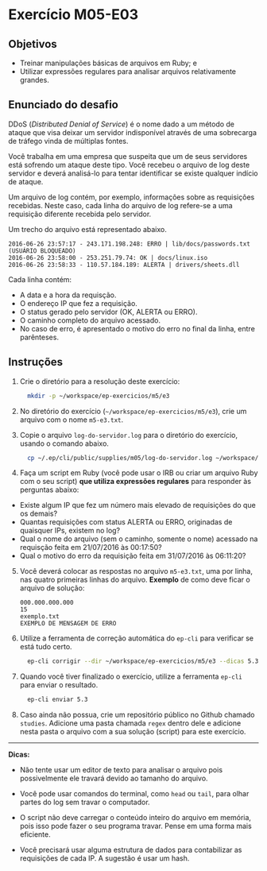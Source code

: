 Exercício M05-E03
=================

Objetivos
---------

- Treinar manipulações básicas de arquivos em Ruby; e
- Utilizar expressões regulares para analisar arquivos relativamente grandes.

Enunciado do desafio
--------------------

DDoS (*Distributed Denial of Service*) é o nome dado a um método de ataque que visa deixar um servidor indisponível através de uma sobrecarga de tráfego vinda de múltiplas fontes.

Você trabalha em uma empresa que suspeita que um de seus servidores está sofrendo um ataque deste tipo. Você recebeu o arquivo de log deste servidor e deverá analisá-lo para tentar identificar se existe qualquer indício de ataque.

Um arquivo de log contém, por exemplo, informações sobre as requisições recebidas. Neste caso, cada linha do arquivo de log refere-se a uma requisição diferente recebida pelo servidor.

Um trecho do arquivo está representado abaixo.

```
2016-06-26 23:57:17 - 243.171.198.248: ERRO | lib/docs/passwords.txt (USUÁRIO BLOQUEADO)
2016-06-26 23:58:00 - 253.251.79.74: OK | docs/linux.iso
2016-06-26 23:58:33 - 110.57.184.189: ALERTA | drivers/sheets.dll
```

Cada linha contém:

- A data e a hora da requisção.
- O endereço IP que fez a requisição.
- O status gerado pelo servidor (OK, ALERTA ou ERRO).
- O caminho completo do arquivo acessado.
- No caso de erro, é apresentado o motivo do erro no final da linha, entre parênteses.

Instruções
----------

1. Crie o diretório para a resolução deste exercício:

    ```bash
      mkdir -p ~/workspace/ep-exercicios/m5/e3
    ```

2. No diretório do exercício (`~/workspace/ep-exercicios/m5/e3`), crie um
arquivo com o nome `m5-e3.txt`.

3. Copie o arquivo `log-do-servidor.log` para o diretório do exercício, usando o comando abaixo.

    ```bash
      cp ~/.ep/cli/public/supplies/m05/log-do-servidor.log ~/workspace/ep-exercicios/m5/e3/
    ```

4. Faça um script em Ruby (você pode usar o IRB ou criar um arquivo Ruby com o seu script) **que utiliza expressões regulares** para responder às perguntas abaixo:
  - Existe algum IP que fez um número mais elevado de requisições do que os demais?
  - Quantas requisições com status ALERTA ou ERRO, originadas de quaisquer IPs, existem no log?
  - Qual o nome do arquivo (sem o caminho, somente o nome) acessado na requisção feita em 21/07/2016 às 00:17:50?
  - Qual o motivo do erro da requisição feita em 31/07/2016 às 06:11:20?

5. Você deverá colocar as respostas no arquivo `m5-e3.txt`, uma por linha, nas quatro primeiras linhas do arquivo. **Exemplo** de como deve ficar o arquivo de solução:

    ```
    000.000.000.000
    15
    exemplo.txt
    EXEMPLO DE MENSAGEM DE ERRO
    ```

6. Utilize a ferramenta de correção automática do `ep-cli` para verificar se está tudo certo.

    ```bash
      ep-cli corrigir --dir ~/workspace/ep-exercicios/m5/e3 --dicas 5.3
    ```

7. Quando você tiver finalizado o exercício, utilize a ferramenta `ep-cli`
   para enviar o resultado.

    ```bash
      ep-cli enviar 5.3
    ```

8. Caso ainda não possua, crie um repositório público no Github chamado
```studies```. Adicione uma pasta chamada ```regex``` dentro dele e adicione nesta pasta o arquivo com a sua solução (script) para este exercício.

---

**Dicas:**

- Não tente usar um editor de texto para analisar o arquivo pois possivelmente ele travará devido ao tamanho do arquivo.

- Você pode usar comandos do terminal, como `head` ou `tail`, para olhar partes do log sem travar o computador.

- O script não deve carregar o conteúdo inteiro do arquivo em memória, pois isso pode fazer o seu programa travar. Pense em uma forma mais eficiente.

- Você precisará usar alguma estrutura de dados para contabilizar as requisições de cada IP. A sugestão é usar um hash.
